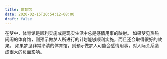 ```yaml
---
title: 体育馆
date: 2020-02-15T20:54:12+08:00
draft: false
---
```


在梦中，体育馆是顺利实施或是现实生活中总是感情用事的映射。
如果梦见热热闹闹的体育馆，则预示做梦人所进行的计划能够顺利实施，而且还会取得很好的效果。
如果梦见非常冷清的体育馆，则预示做梦人可能会感情用事，对人际关系造成很大的负面影响。
